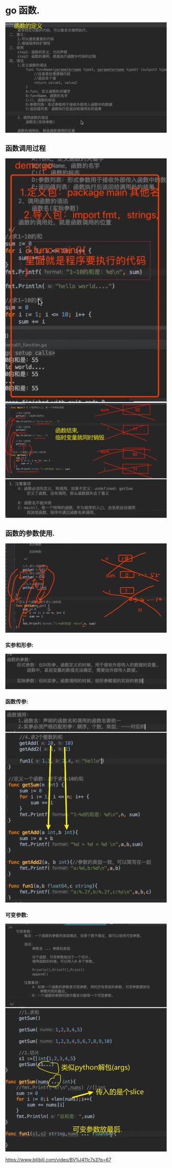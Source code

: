 # go 函数.
![](img/func-2.png)  

## 函数调用过程
![](img/func-1.png)  
![](img/func-3.png)  
![](img/func-4.png)  

## 函数的参数使用.
![](img/func-5.png)  

### 实参和形参:  
![](img/func-6.png)  

### 函数传参:  
![](img/func-7.png)  
![](img/func-8.png)  

### 可变参数:
![](img/func-9.png)  
![](img/func-10.png)  

https://www.bilibili.com/video/BV1jJ411c7s3?p=67
